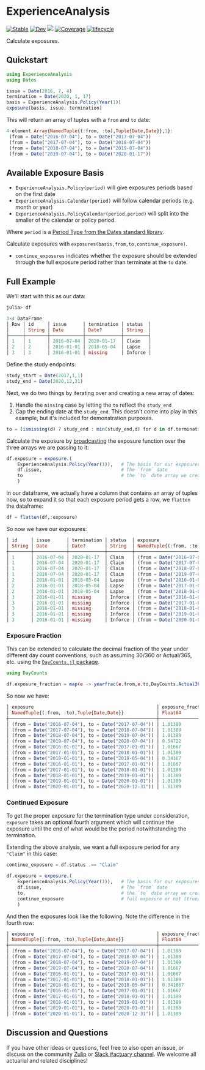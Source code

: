 # ExperienceAnalysis
[![Stable](https://img.shields.io/badge/docs-stable-blue.svg)](https://JuliaActuary.github.io/ExperienceAnalysis.jl/stable)
[![Dev](https://img.shields.io/badge/docs-dev-blue.svg)](https://JuliaActuary.github.io/ExperienceAnalysis.jl/dev)
![](https://github.com/JuliaActuary/LifeContingencies.jl/workflows/CI/badge.svg)
[![Coverage](https://codecov.io/gh/JuliaActuary/ExperienceAnalysis.jl/branch/master/graph/badge.svg)](https://codecov.io/gh/JuliaActuary/ExperienceAnalysis.jl)
[![lifecycle](https://img.shields.io/badge/LifeCycle-Experimental-orange)](https://www.tidyverse.org/lifecycle/)

Calculate exposures.

## Quickstart

```julia
using ExperienceAnalysis
using Dates

issue = Date(2016, 7, 4)
termination = Date(2020, 1, 17)
basis = ExperienceAnalysis.Policy(Year(1))
exposure(basis, issue, termination)
```
This will return an array of tuples with a `from` and `to` date:

```julia
4-element Array{NamedTuple{(:from, :to),Tuple{Date,Date}},1}:
 (from = Date("2016-07-04"), to = Date("2017-07-04"))
 (from = Date("2017-07-04"), to = Date("2018-07-04"))
 (from = Date("2018-07-04"), to = Date("2019-07-04"))
 (from = Date("2019-07-04"), to = Date("2020-01-17"))
```

## Available Exposure Basis

- `ExperienceAnalysis.Policy(period)` will give exposures periods based on the first date
- `ExperienceAnalysis.Calendar(period)` will follow calendar periods (e.g. month or year)
- `ExperienceAnalysis.PolicyCalendar(period,period)` will split into the smaller of the calendar or policy period.

Where `period` is a [Period Type from the Dates standard library](https://docs.julialang.org/en/v1/stdlib/Dates/#Period-Types).

Calculate exposures with `exposures(basis,from,to,continue_exposure)`. 

- `continue_exposures` indicates whether the exposure should be extended through the full exposure period rather than terminate at the `to` date.

## Full Example


We'll start with this as our data:
```julia
julia> df

3×4 DataFrame
│ Row │ id     │ issue      │ termination │ status  │
│     │ String │ Date       │ Date?       │ String  │
├─────┼────────┼────────────┼─────────────┼─────────┤
│ 1   │ 1      │ 2016-07-04 │ 2020-01-17  │ Claim   │
│ 2   │ 2      │ 2016-01-01 │ 2018-05-04  │ Lapse   │
│ 3   │ 3      │ 2016-01-01 │ missing     │ Inforce │
```

Define the study endpoints:

```julia
study_start = Date(2017,1,1)
study_end = Date(2020,12,31)
```

Next, we do two things by iterating over and creating a new array of dates:

1. Handle the `missing` case by letting the `to` reflect the `study_end`
2. Cap the ending date at the `study_end`. This doesn't come into play in this example, but it's included for demonstration purposes.

```julia
to = [ismissing(d) ? study_end : min(study_end,d) for d in df.termination]
```

Calculate the exposure by [broadcasting](https://docs.julialang.org/en/v1/manual/mathematical-operations/#man-dot-operators) the exposure function over the three arrays we are passing to it: 

```julia
df.exposure = exposure.(
    ExperienceAnalysis.Policy(Year(1)),   # The basis for our exposures
    df.issue,                             # The `from` date
    to                                    # the `to` date array we created above
    )
```

In our dataframe, we actually have a column that contains an array of tuples now, so to expand it so that each exposure period gets a row, we `flatten` the dataframe:

```julia
df = flatten(df,:exposure)
```

So now we have our exposures:

```julia
│ id     │ issue      │ termination │ status  │ exposure                                             │
│ String │ Date       │ Date?       │ String  │ NamedTuple{(:from, :to),Tuple{Date,Date}}            │
┼────────┼────────────┼─────────────┼─────────┼──────────────────────────────────────────────────────┼
│ 1      │ 2016-07-04 │ 2020-01-17  │ Claim   │ (from = Date("2016-07-04"), to = Date("2017-07-04")) │
│ 1      │ 2016-07-04 │ 2020-01-17  │ Claim   │ (from = Date("2017-07-04"), to = Date("2018-07-04")) │
│ 1      │ 2016-07-04 │ 2020-01-17  │ Claim   │ (from = Date("2018-07-04"), to = Date("2019-07-04")) │
│ 1      │ 2016-07-04 │ 2020-01-17  │ Claim   │ (from = Date("2019-07-04"), to = Date("2020-01-17")) │
│ 2      │ 2016-01-01 │ 2018-05-04  │ Lapse   │ (from = Date("2016-01-01"), to = Date("2017-01-01")) │
│ 2      │ 2016-01-01 │ 2018-05-04  │ Lapse   │ (from = Date("2017-01-01"), to = Date("2018-01-01")) │
│ 2      │ 2016-01-01 │ 2018-05-04  │ Lapse   │ (from = Date("2018-01-01"), to = Date("2018-05-04")) │
│ 3      │ 2016-01-01 │ missing     │ Inforce │ (from = Date("2016-01-01"), to = Date("2017-01-01")) │
│ 3      │ 2016-01-01 │ missing     │ Inforce │ (from = Date("2017-01-01"), to = Date("2018-01-01")) │
│ 3      │ 2016-01-01 │ missing     │ Inforce │ (from = Date("2018-01-01"), to = Date("2019-01-01")) │
│ 3      │ 2016-01-01 │ missing     │ Inforce │ (from = Date("2019-01-01"), to = Date("2020-01-01")) │
│ 3      │ 2016-01-01 │ missing     │ Inforce │ (from = Date("2020-01-01"), to = Date("2020-12-31")) │
```


### Exposure Fraction
This can be extended to calculate the decimal fraction of the year under different day count conventions, such as assuming 30/360 or Actual/365, etc. using the [`DayCounts.jl` package](https://github.com/JuliaFinance/DayCounts.jl).

```julia
using DayCounts

df.exposure_fraction = map(e -> yearfrac(e.from,e.to,DayCounts.Actual360()),df.exposure)
```

So now we have:

```julia
│ exposure                                             │ exposure_fraction │
│ NamedTuple{(:from, :to),Tuple{Date,Date}}            │ Float64           │
┼──────────────────────────────────────────────────────┼───────────────────┤
│ (from = Date("2016-07-04"), to = Date("2017-07-04")) │ 1.01389           │
│ (from = Date("2017-07-04"), to = Date("2018-07-04")) │ 1.01389           │
│ (from = Date("2018-07-04"), to = Date("2019-07-04")) │ 1.01389           │
│ (from = Date("2019-07-04"), to = Date("2020-07-04")) │ 0.54722           │
│ (from = Date("2016-01-01"), to = Date("2017-01-01")) │ 1.01667           │
│ (from = Date("2017-01-01"), to = Date("2018-01-01")) │ 1.01389           │
│ (from = Date("2018-01-01"), to = Date("2018-05-04")) │ 0.34167           │
│ (from = Date("2016-01-01"), to = Date("2017-01-01")) │ 1.01667           │
│ (from = Date("2017-01-01"), to = Date("2018-01-01")) │ 1.01389           │
│ (from = Date("2018-01-01"), to = Date("2019-01-01")) │ 1.01389           │
│ (from = Date("2019-01-01"), to = Date("2020-01-01")) │ 1.01389           │
│ (from = Date("2020-01-01"), to = Date("2020-12-31")) │ 1.01389           │
```

### Continued Exposure

To get the proper exposure for the termination type under consideration, `exposure` takes an optional fourth argument which will continue the exposure until the end of what would be the period notwithstanding the termination.

Extending the above analysis, we want a full exposure period for any `"Claim"` in this case:

```julia
continue_exposure = df.status .== "Claim"

df.exposure = exposure.(
    ExperienceAnalysis.Policy(Year(1)),   # The basis for our exposures
    df.issue,                             # The `from` date
    to,                                   # the `to` date array we created above
    continue_exposure                     # full exposure or not (true/false)
    )
```

And then the exposures look like the following. Note the difference in the fourth row:

```julia
│ exposure                                             │ exposure_fraction │
│ NamedTuple{(:from, :to),Tuple{Date,Date}}            │ Float64           │
┼──────────────────────────────────────────────────────┼───────────────────┤
│ (from = Date("2016-07-04"), to = Date("2017-07-04")) │ 1.01389           │
│ (from = Date("2017-07-04"), to = Date("2018-07-04")) │ 1.01389           │
│ (from = Date("2018-07-04"), to = Date("2019-07-04")) │ 1.01389           │
│ (from = Date("2019-07-04"), to = Date("2020-07-04")) │ 1.01667           │
│ (from = Date("2016-01-01"), to = Date("2017-01-01")) │ 1.01667           │
│ (from = Date("2017-01-01"), to = Date("2018-01-01")) │ 1.01389           │
│ (from = Date("2018-01-01"), to = Date("2018-05-04")) │ 0.341667          │
│ (from = Date("2016-01-01"), to = Date("2017-01-01")) │ 1.01667           │
│ (from = Date("2017-01-01"), to = Date("2018-01-01")) │ 1.01389           │
│ (from = Date("2018-01-01"), to = Date("2019-01-01")) │ 1.01389           │
│ (from = Date("2019-01-01"), to = Date("2020-01-01")) │ 1.01389           │
│ (from = Date("2020-01-01"), to = Date("2020-12-31")) │ 1.01389           │
```


## Discussion and Questions

If you have other ideas or questions, feel free to also open an issue, or discuss on the community [Zulip](https://julialang.zulipchat.com/#narrow/stream/249536-actuary) or [Slack #actuary channel](https://slackinvite.julialang.org/). We welcome all actuarial and related disciplines!

